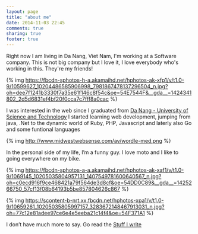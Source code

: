 ```yaml
---
layout: page
title: "about me"
date: 2014-11-03 22:45
comments: true
sharing: true
footer: true
---
```

Right now I am living in Da Nang,  Viet Nam, I'm working at a Software company. This is not big company but I love it, I love everybody who's working in this. They're my friends!

{% img https://fbcdn-sphotos-h-a.akamaihd.net/hphotos-ak-xfp1/v/t1.0-9/10599627_10204486585906998_7981867478137296504_n.jpg?oh=dee7f1241b3330f7a35e61f146c8f54c&oe=54E7544F&__gda__=1424341802_2d5d6831ef4bf20f0cca7c7fff8a0cac %}

I was interested in the web since I graduated from [Da Nang - University of Science and Technology](http://www.dut.edu.vn) I started learning web development, jumping from java, .Net to the dynamic world of Ruby, PHP, Javascript and laterly also Go and some funtional languages

{% img http://www.midwestwebsense.com/av/wordle-med.png %}

In the personal side of my life, I’m a funny guy. I love moto and I like to going everywhere on my bike.

{% img https://fbcdn-sphotos-a-a.akamaihd.net/hphotos-ak-xaf1/v/t1.0-9/1069145_10205035804957131_1407549781600640567_n.jpg?oh=c0ecd916f9ce468421a79f564de3d8cf&oe=54DD0C89&__gda__=1425266750_57cf13f08b64193b5be857804626c867 %}

{% img https://scontent-b-nrt.xx.fbcdn.net/hphotos-xpa1/v/t1.0-9/10659261_10205035805997157_3283672148467913031_n.jpg?oh=77c12e81adee97ce6e4e5eeba21c14f4&oe=54F371A1 %}


I don’t have much more to say. Go read the [Stuff I write](http://code-for-food.github.io)